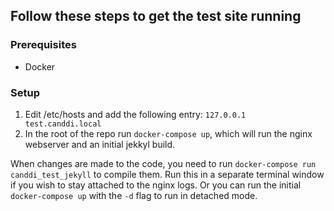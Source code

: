 ## Follow these steps to get the test site running

### Prerequisites
- Docker

### Setup
1. Edit /etc/hosts and add the following entry: `127.0.0.1 test.canddi.local`
2. In the root of the repo run `docker-compose up`, which will run the nginx webserver and an initial jekkyl build.

When changes are made to the code, you need to run `docker-compose run canddi_test_jekyll` to compile them. Run this in a separate terminal window if you wish to stay attached to the nginx logs. Or you can run the initial `docker-compose up` with the `-d` flag to run in detached mode.